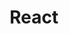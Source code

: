 ---
title: React
serviceId: web-and-mobile-development
description: We use <a href="https://facebook.github.io/react/" target="_blank">React</a> to help maintain consistency in our user interfaces. It helps our designers and developers think about systems built on stateful components instead of pages, and we think the techniques it encourages are <a href="https://facebook.github.io/react/docs/why-react.html" target="_blank">the future of building web UIs</a>.
image: ../images/services-illustrations/react-logo@2x.png
sortOrder: 2
---